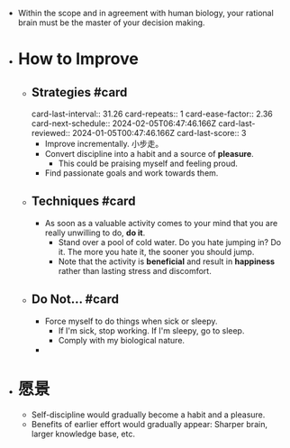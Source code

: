 - Within the scope and in agreement with human biology, your rational brain must be the master of your decision making.
- # How to Improve
	- ## Strategies #card
	  card-last-interval:: 31.26
	  card-repeats:: 1
	  card-ease-factor:: 2.36
	  card-next-schedule:: 2024-02-05T06:47:46.166Z
	  card-last-reviewed:: 2024-01-05T00:47:46.166Z
	  card-last-score:: 3
		- Improve incrementally. 小步走。
		- Convert discipline into a habit and a source of **pleasure**.
			- This could be praising myself and feeling proud.
		- Find passionate goals and work towards them.
	- ## Techniques #card
		- As soon as a valuable activity comes to your mind that you are really unwilling to do, **do it**.
			- Stand over a pool of cold water. Do you hate jumping in? Do it. The more you hate it, the sooner you should jump.
			- Note that the activity is **beneficial** and result in **happiness** rather than lasting stress and discomfort.
	- ## Do Not... #card
		- Force myself to do things when sick or sleepy.
			- If I'm sick, stop working. If I'm sleepy, go to sleep.
			- Comply with my biological nature.
		-
- # 愿景
	- Self-discipline would gradually become a habit and a pleasure.
	- Benefits of earlier effort would gradually appear: Sharper brain, larger knowledge base, etc.